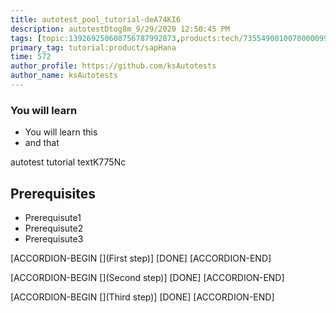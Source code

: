 ```yaml
---
title: autotest_pool_tutorial-deA74KI6
description: autotestDtog8m_9/29/2020 12:50:45 PM
tags: [topic:139269250608756787992873,products:tech/73554900100700000996,tutorial:experience/advanced]
primary_tag: tutorial:product/sapHana
time: 572
author_profile: https://github.com/ksAutotests
author_name: ksAutotests
---
```

### You will learn
- You will learn this
- and that

autotest tutorial textK775Nc

## Prerequisites
- Prerequisute1
- Prerequisute2
- Prerequisute3

[ACCORDION-BEGIN [](First step)]
[DONE]
[ACCORDION-END]

[ACCORDION-BEGIN [](Second step)]
[DONE]
[ACCORDION-END]

[ACCORDION-BEGIN [](Third step)]
[DONE]
[ACCORDION-END]

